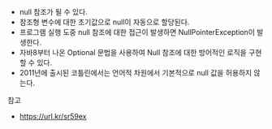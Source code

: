 - null 참조가 될 수 있다.
- 참조형 변수에 대한 초기값으로 null이 자동으로 할당된다.
- 프로그램 실행 도중 null 참조에 대한 접근이 발생하면 NullPointerException이 발생한다.
- 자바8부터 나온 Optional 문법을 사용하여 Null 참조에 대한 방어적인 로직을 구현할 수 있다.
- 2011년에 출시된 코틀린에서는 언어적 차원에서 기본적으로 null 값을 허용하지 않는다.

참고
- https://url.kr/sr59ex